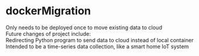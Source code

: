 # dockerMigration

Only needs to be deployed once to move existing data to cloud <br>
Future changes of project include: <br>
    Redirecting Python program to send data to cloud instead of local container <br>
        Intended to be a time-series data collection, like a smart home IoT system <br>
